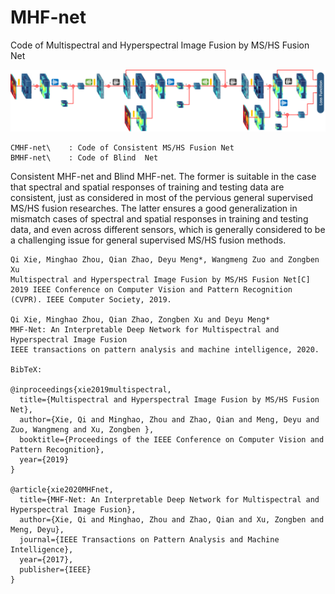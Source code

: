 # MHF-net
Code of Multispectral and Hyperspectral Image Fusion by MS/HS Fusion Net

![We should have a image here](https://github.com/XieQi2015/ImageFolder/raw/master/MHFnet/MHF-net.png)

    CMHF-net\    : Code of Consistent MS/HS Fusion Net
    BMHF-net\    : Code of Blind  Net

Consistent MHF-net and Blind MHF-net. The former is suitable in the case that spectral and spatial responses of training and testing data are consistent, just as considered in most of the pervious general supervised MS/HS fusion researches. The latter ensures a good generalization in mismatch cases of spectral and spatial responses in training and testing data, and even across different sensors, which is generally considered to be a challenging issue for general supervised MS/HS fusion methods.


    Qi Xie, Minghao Zhou, Qian Zhao, Deyu Meng*, Wangmeng Zuo and Zongben Xu
    Multispectral and Hyperspectral Image Fusion by MS/HS Fusion Net[C]
    2019 IEEE Conference on Computer Vision and Pattern Recognition (CVPR). IEEE Computer Society, 2019.

    Qi Xie, Minghao Zhou, Qian Zhao, Zongben Xu and Deyu Meng* 
    MHF-Net: An Interpretable Deep Network for Multispectral and Hyperspectral Image Fusion
    IEEE transactions on pattern analysis and machine intelligence, 2020.

    BibTeX:
    
    @inproceedings{xie2019multispectral,
      title={Multispectral and Hyperspectral Image Fusion by MS/HS Fusion Net},
      author={Xie, Qi and Minghao, Zhou and Zhao, Qian and Meng, Deyu and Zuo, Wangmeng and Xu, Zongben },
      booktitle={Proceedings of the IEEE Conference on Computer Vision and Pattern Recognition},
      year={2019} 
    }

    @article{xie2020MHFnet,
      title={MHF-Net: An Interpretable Deep Network for Multispectral and Hyperspectral Image Fusion},
      author={Xie, Qi and Minghao, Zhou and Zhao, Qian and Xu, Zongben and Meng, Deyu},
      journal={IEEE Transactions on Pattern Analysis and Machine Intelligence},
      year={2017},
      publisher={IEEE}
    }
